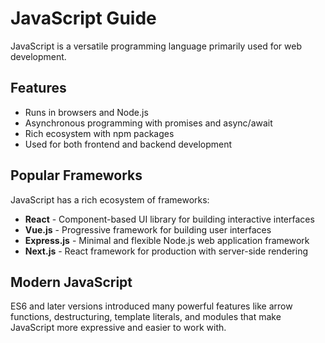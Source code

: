 # JavaScript Guide

JavaScript is a versatile programming language primarily used for web development.

## Features
- Runs in browsers and Node.js
- Asynchronous programming with promises and async/await
- Rich ecosystem with npm packages
- Used for both frontend and backend development

## Popular Frameworks
JavaScript has a rich ecosystem of frameworks:
- **React** - Component-based UI library for building interactive interfaces
- **Vue.js** - Progressive framework for building user interfaces
- **Express.js** - Minimal and flexible Node.js web application framework
- **Next.js** - React framework for production with server-side rendering

## Modern JavaScript
ES6 and later versions introduced many powerful features like arrow functions, destructuring, template literals, and modules that make JavaScript more expressive and easier to work with.
